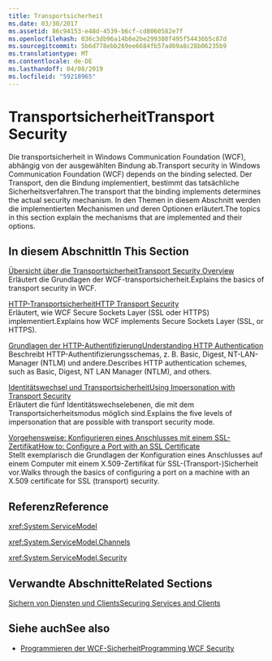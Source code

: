 ```yaml
---
title: Transportsicherheit
ms.date: 03/30/2017
ms.assetid: 86c94153-e48d-4539-b6cf-cd8060582e7f
ms.openlocfilehash: 036c3db96a14b6e2be299380f495f54436b5c87d
ms.sourcegitcommit: 5b6d778ebb269ee6684fb57ad69a8c28b06235b9
ms.translationtype: MT
ms.contentlocale: de-DE
ms.lasthandoff: 04/08/2019
ms.locfileid: "59218965"
---
```

# <a name="transport-security"></a><span data-ttu-id="689f3-102">Transportsicherheit</span><span class="sxs-lookup"><span data-stu-id="689f3-102">Transport Security</span></span>
<span data-ttu-id="689f3-103">Die transportsicherheit in Windows Communication Foundation (WCF), abhängig von der ausgewählten Bindung ab.</span><span class="sxs-lookup"><span data-stu-id="689f3-103">Transport security in Windows Communication Foundation (WCF) depends on the binding selected.</span></span> <span data-ttu-id="689f3-104">Der Transport, den die Bindung implementiert, bestimmt das tatsächliche Sicherheitsverfahren.</span><span class="sxs-lookup"><span data-stu-id="689f3-104">The transport that the binding implements determines the actual security mechanism.</span></span> <span data-ttu-id="689f3-105">In den Themen in diesem Abschnitt werden die implementierten Mechanismen und deren Optionen erläutert.</span><span class="sxs-lookup"><span data-stu-id="689f3-105">The topics in this section explain the mechanisms that are implemented and their options.</span></span>  
  
## <a name="in-this-section"></a><span data-ttu-id="689f3-106">In diesem Abschnitt</span><span class="sxs-lookup"><span data-stu-id="689f3-106">In This Section</span></span>  
 [<span data-ttu-id="689f3-107">Übersicht über die Transportsicherheit</span><span class="sxs-lookup"><span data-stu-id="689f3-107">Transport Security Overview</span></span>](../../../../docs/framework/wcf/feature-details/transport-security-overview.md)  
 <span data-ttu-id="689f3-108">Erläutert die Grundlagen der WCF-transportsicherheit.</span><span class="sxs-lookup"><span data-stu-id="689f3-108">Explains the basics of transport security in WCF.</span></span>  
  
 [<span data-ttu-id="689f3-109">HTTP-Transportsicherheit</span><span class="sxs-lookup"><span data-stu-id="689f3-109">HTTP Transport Security</span></span>](../../../../docs/framework/wcf/feature-details/http-transport-security.md)  
 <span data-ttu-id="689f3-110">Erläutert, wie WCF Secure Sockets Layer (SSL oder HTTPS) implementiert.</span><span class="sxs-lookup"><span data-stu-id="689f3-110">Explains how WCF implements Secure Sockets Layer (SSL, or HTTPS).</span></span>  
  
 [<span data-ttu-id="689f3-111">Grundlagen der HTTP-Authentifizierung</span><span class="sxs-lookup"><span data-stu-id="689f3-111">Understanding HTTP Authentication</span></span>](../../../../docs/framework/wcf/feature-details/understanding-http-authentication.md)  
 <span data-ttu-id="689f3-112">Beschreibt HTTP-Authentifizierungsschemas, z. B. Basic, Digest, NT-LAN-Manager (NTLM) und andere.</span><span class="sxs-lookup"><span data-stu-id="689f3-112">Describes HTTP authentication schemes, such as Basic, Digest, NT LAN Manager (NTLM), and others.</span></span>  
  
 [<span data-ttu-id="689f3-113">Identitätswechsel und Transportsicherheit</span><span class="sxs-lookup"><span data-stu-id="689f3-113">Using Impersonation with Transport Security</span></span>](../../../../docs/framework/wcf/feature-details/using-impersonation-with-transport-security.md)  
 <span data-ttu-id="689f3-114">Erläutert die fünf Identitätswechselebenen, die mit dem Transportsicherheitsmodus möglich sind.</span><span class="sxs-lookup"><span data-stu-id="689f3-114">Explains the five levels of impersonation that are possible with transport security mode.</span></span>  
  
 [<span data-ttu-id="689f3-115">Vorgehensweise: Konfigurieren eines Anschlusses mit einem SSL-Zertifikat</span><span class="sxs-lookup"><span data-stu-id="689f3-115">How to: Configure a Port with an SSL Certificate</span></span>](../../../../docs/framework/wcf/feature-details/how-to-configure-a-port-with-an-ssl-certificate.md)  
 <span data-ttu-id="689f3-116">Stellt exemplarisch die Grundlagen der Konfiguration eines Anschlusses auf einem Computer mit einem X.509-Zertifikat für SSL-(Transport-)Sicherheit vor.</span><span class="sxs-lookup"><span data-stu-id="689f3-116">Walks through the basics of configuring a port on a machine with an X.509 certificate for SSL (transport) security.</span></span>  
  
## <a name="reference"></a><span data-ttu-id="689f3-117">Referenz</span><span class="sxs-lookup"><span data-stu-id="689f3-117">Reference</span></span>  
 <xref:System.ServiceModel>  
  
 <xref:System.ServiceModel.Channels>  
  
 <xref:System.ServiceModel.Security>  
  
## <a name="related-sections"></a><span data-ttu-id="689f3-118">Verwandte Abschnitte</span><span class="sxs-lookup"><span data-stu-id="689f3-118">Related Sections</span></span>  
 [<span data-ttu-id="689f3-119">Sichern von Diensten und Clients</span><span class="sxs-lookup"><span data-stu-id="689f3-119">Securing Services and Clients</span></span>](../../../../docs/framework/wcf/feature-details/securing-services-and-clients.md)  
  
## <a name="see-also"></a><span data-ttu-id="689f3-120">Siehe auch</span><span class="sxs-lookup"><span data-stu-id="689f3-120">See also</span></span>

- [<span data-ttu-id="689f3-121">Programmieren der WCF-Sicherheit</span><span class="sxs-lookup"><span data-stu-id="689f3-121">Programming WCF Security</span></span>](../../../../docs/framework/wcf/feature-details/programming-wcf-security.md)
